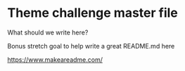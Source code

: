 # Theme challenge master file

What should we write here?

Bonus stretch goal to help write a great README.md here

https://www.makeareadme.com/